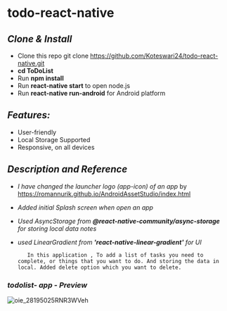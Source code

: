 # todo-react-native

## *Clone & Install*

 * Clone this repo git clone https://github.com/Koteswari24/todo-react-native.git
 * **cd ToDoList**
 * Run **npm install**
 * Run **react-native start** to open node.js
 * Run **react-native run-android** for Android platform

## *Features:*

* User-friendly
* Local Storage Supported
* Responsive, on all devices         

## *Description and Reference*

  *  *I have changed the launcher logo (app-icon) of an app* by https://romannurik.github.io/AndroidAssetStudio/index.html
  *  *Added initial Splash screen when open an app*
  *  *Used AsyncStorage from **@react-native-community/async-storage** for storing local data notes*
  *  *used LinearGradient from **'react-native-linear-gradient'** for UI*
            
            In this application , To add a list of tasks you need to complete, or things that you want to do. And storing the data in local. Added delete option which you want to delete.   

### *todolist- app - Preview*

![oie_28195025RNR3WVeh](https://user-images.githubusercontent.com/86313518/123681570-9cdea480-d867-11eb-930b-d1f4f6198ab7.jpg)
